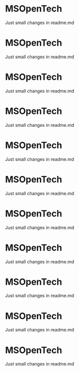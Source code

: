# MSOpenTech

Just small changes in readme.md
# MSOpenTech

Just small changes in readme.md
# MSOpenTech

Just small changes in readme.md
# MSOpenTech

Just small changes in readme.md
# MSOpenTech

Just small changes in readme.md
# MSOpenTech

Just small changes in readme.md
# MSOpenTech

Just small changes in readme.md
# MSOpenTech

Just small changes in readme.md
# MSOpenTech

Just small changes in readme.md
# MSOpenTech

Just small changes in readme.md
# MSOpenTech

Just small changes in readme.md

